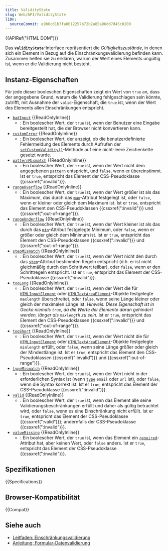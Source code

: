 ```yaml
---
title: ValidityState
slug: Web/API/ValidityState
l10n:
  sourceCommit: e9b6cd1b7fa8612257b72b2a85a96dd7d45c0200
---
```


{{APIRef("HTML DOM")}}

Das **`ValidityState`**-Interface repräsentiert die _Gültigkeitszustände_, in denen sich ein Element in Bezug auf die Einschränkungsvalidierung befinden kann. Zusammen helfen sie zu erklären, warum der Wert eines Elements ungültig ist, wenn er die Validierung nicht besteht.

## Instanz-Eigenschaften

Für jede dieser booleschen Eigenschaften zeigt ein Wert von `true` an, dass der angegebene Grund, warum die Validierung fehlgeschlagen sein könnte, zutrifft, mit Ausnahme der `valid`-Eigenschaft, die `true` ist, wenn der Wert des Elements allen Einschränkungen entspricht.

- [`badInput`](/de/docs/Web/API/ValidityState/badInput) {{ReadOnlyInline}}
  - : Ein boolescher Wert, der `true` ist, wenn der Benutzer eine Eingabe bereitgestellt hat, die der Browser nicht konvertieren kann.
- [`customError`](/de/docs/Web/API/ValidityState/customError) {{ReadOnlyInline}}
  - : Ein boolescher Wert, der anzeigt, ob die benutzerdefinierte Fehlermeldung des Elements durch Aufrufen der [`setCustomValidity()`](/de/docs/Web/API/HTMLInputElement/setCustomValidity)-Methode auf eine nicht-leere Zeichenkette gesetzt wurde.
- [`patternMismatch`](/de/docs/Web/API/ValidityState/patternMismatch) {{ReadOnlyInline}}
  - : Ein boolescher Wert, der `true` ist, wenn der Wert nicht dem angegebenen [`pattern`](/de/docs/Web/HTML/Reference/Elements/input#pattern) entspricht, und `false`, wenn er übereinstimmt. Ist er `true`, entspricht das Element der CSS-Pseudoklasse {{cssxref(":invalid")}}.
- [`rangeOverflow`](/de/docs/Web/API/ValidityState/rangeOverflow) {{ReadOnlyInline}}
  - : Ein boolescher Wert, der `true` ist, wenn der Wert größer ist als das Maximum, das durch das [`max`](/de/docs/Web/HTML/Reference/Elements/input#max)-Attribut festgelegt ist, oder `false`, wenn er kleiner oder gleich dem Maximum ist. Ist er `true`, entspricht das Element den CSS-Pseudoklassen {{cssxref(":invalid")}} und {{cssxref(":out-of-range")}}.
- [`rangeUnderflow`](/de/docs/Web/API/ValidityState/rangeUnderflow) {{ReadOnlyInline}}
  - : Ein boolescher Wert, der `true` ist, wenn der Wert kleiner ist als das durch das [`min`](/de/docs/Web/HTML/Reference/Elements/input#min)-Attribut festgelegte Minimum, oder `false`, wenn er größer oder gleich dem Minimum ist. Ist er `true`, entspricht das Element den CSS-Pseudoklassen {{cssxref(":invalid")}} und {{cssxref(":out-of-range")}}.
- [`stepMismatch`](/de/docs/Web/API/ValidityState/stepMismatch) {{ReadOnlyInline}}
  - : Ein boolescher Wert, der `true` ist, wenn der Wert nicht den durch das [`step`](/de/docs/Web/HTML/Reference/Elements/input#step)-Attribut bestimmten Regeln entspricht (d.h. er ist nicht gleichmäßig durch den Schrittwert teilbar), oder `false`, wenn er den Schrittregeln entspricht. Ist er `true`, entspricht das Element der CSS-Pseudoklasse {{cssxref(":invalid")}}.
- [`tooLong`](/de/docs/Web/API/ValidityState/tooLong) {{ReadOnlyInline}}
  - : Ein boolescher Wert, der `true` ist, wenn der Wert die für [`HTMLInputElement`](/de/docs/Web/API/HTMLInputElement) oder [`HTMLTextAreaElement`](/de/docs/Web/API/HTMLTextAreaElement)-Objekte festgelegte `maxlength` überschreitet, oder `false`, wenn seine Länge kleiner oder gleich der maximalen Länge ist. _Hinweis: Diese Eigenschaft ist in Gecko niemals `true`, da die Werte der Elemente daran gehindert werden, länger als `maxlength` zu sein._ Ist er `true`, entspricht das Element den CSS-Pseudoklassen {{cssxref(":invalid")}} und {{cssxref(":out-of-range")}}.
- [`tooShort`](/de/docs/Web/API/ValidityState/tooShort) {{ReadOnlyInline}}
  - : Ein boolescher Wert, der `true` ist, wenn der Wert nicht die für [`HTMLInputElement`](/de/docs/Web/API/HTMLInputElement) oder [`HTMLTextAreaElement`](/de/docs/Web/API/HTMLTextAreaElement)-Objekte festgelegte `minlength` erfüllt, oder `false`, wenn seine Länge größer oder gleich der Mindestlänge ist. Ist er `true`, entspricht das Element den CSS-Pseudoklassen {{cssxref(":invalid")}} und {{cssxref(":out-of-range")}}.
- [`typeMismatch`](/de/docs/Web/API/ValidityState/typeMismatch) {{ReadOnlyInline}}
  - : Ein boolescher Wert, der `true` ist, wenn der Wert nicht in der erforderlichen Syntax ist (wenn [`type`](/de/docs/Web/HTML/Reference/Elements/input#type) `email` oder `url` ist), oder `false`, wenn die Syntax korrekt ist. Ist er `true`, entspricht das Element der CSS-Pseudoklasse {{cssxref(":invalid")}}.
- [`valid`](/de/docs/Web/API/ValidityState/valid) {{ReadOnlyInline}}
  - : Ein boolescher Wert, der `true` ist, wenn das Element alle seine Validierungsbeschränkungen erfüllt und daher als gültig betrachtet wird, oder `false`, wenn es eine Einschränkung nicht erfüllt. Ist er `true`, entspricht das Element der CSS-Pseudoklasse {{cssxref(":valid")}}; andernfalls der CSS-Pseudoklasse {{cssxref(":invalid")}}.
- [`valueMissing`](/de/docs/Web/API/ValidityState/valueMissing) {{ReadOnlyInline}}
  - : Ein boolescher Wert, der `true` ist, wenn das Element ein [`required`](/de/docs/Web/HTML/Reference/Elements/input#required)-Attribut hat, aber keinen Wert, oder `false` anders. Ist er `true`, entspricht das Element der CSS-Pseudoklasse {{cssxref(":invalid")}}.

## Spezifikationen

{{Specifications}}

## Browser-Kompatibilität

{{Compat}}

## Siehe auch

- [Leitfaden: Einschränkungsvalidierung](/de/docs/Web/HTML/Guides/Constraint_validation)
- [Anleitung: Formular-Datenvalidierung](/de/docs/Learn_web_development/Extensions/Forms/Form_validation)
